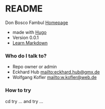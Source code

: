 # README #

Don Bosco Fambul [Homepage](http://www.donboscofambul.org/)

* made with [Hugo ](http://gohugo.io/)
* Version 0.0.1
* [Learn Markdown](https://bitbucket.org/tutorials/markdowndemo)


### Who do I talk to? ###

* Repo owner or admin
* Eckhard Hub <mailto:eckhard.hub@gmx.de>
* Wolfgang Kofler <mailto:w.kofler@web.de> 

### How to try ###

cd try
... and try ...
